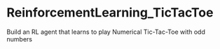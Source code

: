 # ReinforcementLearning_TicTacToe
Build an RL agent that learns to play Numerical Tic-Tac-Toe with odd numbers 
